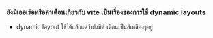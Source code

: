 ### ยังมีเออเร่อหรือคำเตือนเกี่ยวกับ vite เป็นเรื่องของการใช้ dynamic layouts
- dynamic layout ใช้ได้แล้วแต่ว่ายังมีคำเตือนเป็นสีเหลืองๆอยู่
